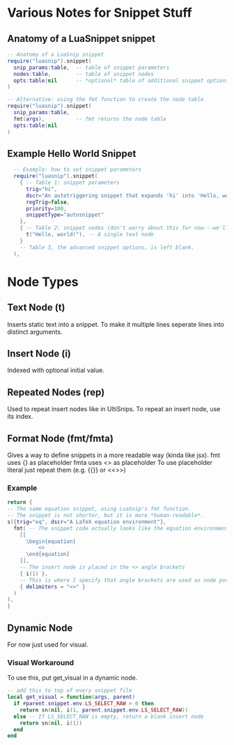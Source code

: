 # Various Notes for Snippet Stuff

## Anatomy of a LuaSnippet snippet
```lua
-- Anatomy of a LuaSnip snippet
require("luasnip").snippet(
  snip_params:table,  -- table of snippet parameters
  nodes:table,        -- table of snippet nodes
  opts:table|nil      -- *optional* table of additional snippet options
)
```

```lua
-- Alternative: using the fmt function to create the node table
require("luasnip").snippet(
  snip_params:table,
  fmt(args),          -- fmt returns the node table
  opts:table|nil
)
```


## Example Hello World Snippet
```lua
  -- Example: how to set snippet parameters
  require("luasnip").snippet(
    { -- Table 1: snippet parameters
      trig="hi",
      dscr="An autotriggering snippet that expands 'hi' into 'Hello, world!'",
      regTrig=false,
      priority=100,
      snippetType="autosnippet"
    },
    { -- Table 2: snippet nodes (don't worry about this for now---we'll cover nodes shortly)
      t("Hello, world!"), -- A single text node
    }
    -- Table 3, the advanced snippet options, is left blank.
  ),
```

# Node Types

## Text Node (t)
Inserts static text into a snippet.
To make it multiple lines seperate lines into distinct arguments.

## Insert Node (i)
Indexed with optional initial value.

## Repeated Nodes (rep)
Used to repeat insert nodes like in UltiSnips.
To repeat an insert node, use its index.

## Format Node (fmt/fmta)
Gives a way to define snippets in a more readable way (kinda like jsx).
fmt uses {} as placeholder
fmta uses <> as placeholder
To use placeholder literal just repeat them (e.g. {{}} or <<>>)
### Example
```lua
return {
-- The same equation snippet, using LuaSnip's fmt function.
-- The snippet is not shorter, but it is more *human-readable*.
s({trig="eq", dscr="A LaTeX equation environment"},
  fmt( -- The snippet code actually looks like the equation environment it produces.
    [[
      \begin{equation}
          <>
      \end{equation}
    ]],
    -- The insert node is placed in the <> angle brackets
    { i(1) },
    -- This is where I specify that angle brackets are used as node positions.
    { delimiters = "<>" }
  )
),
}
```

## Dynamic Node
For now just used for visual.

### Visual Workaround
To use this, put get_visual in a dynamic node.
```lua
-- add this to top of every snippet file
local get_visual = function(args, parent)
  if #parent.snippet.env.LS_SELECT_RAW > 0 then
    return sn(nil, i(1, parent.snippet.env.LS_SELECT_RAW))
  else -- If LS_SELECT_RAW is empty, return a blank insert node
    return sn(nil, i(1))
  end
end

```


